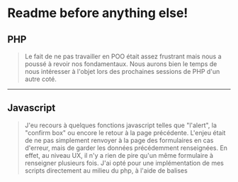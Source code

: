 # Readme before anything else!


## PHP

> Le fait de ne pas travailler en POO était assez frustrant mais nous a poussé à revoir nos fondamentaux. Nous aurons bien le temps de nous intéresser à l'objet lors des prochaines sessions de PHP d'un autre coté.

---

## Javascript

> J'eu recours à quelques fonctions javascript telles que "l'alert", la "confirm box" ou encore le retour à la page précédente. L'enjeu était de ne pas simplement renvoyer à la page des formulaires en cas d'erreur, mais de garder les données précédemment renseignées. En effet, au niveau UX, il n'y a rien de pire qu'un même formulaire à renseigner plusieurs fois.
J'ai opté pour une implémentation de mes scripts directement au milieu du php, à l'aide de balises <script> par facilité vu le temps que nous avions pour achever le projet. De plus, je n'utilise le javascript qu'occasionnellement.

---

## Bootswatch

> Version de bootstrap retravaillée. Le fichier bootstrap.css provient du site www.bootswatch.com et me permet d'avoir un thème couleur déjà paramétrer, sans avoir à perdre trop de temps sur le CSS. Il ne me restait ensuite qu'à organiser mon layout via des "col" et des "row".

---

## SQL

* >J'ai renseigné, dans le code, un accès avec "root" comme identifiant et "0000" comme mot de passe par question de facilité, comme demandé.
* >Ce projet m'a permis d'apprendre à stocker et manipuler des images directement en BDD, sous forme de données "blob" (Binary Large OBject). C'est pour celà que les requêtes encodent les données des images à sauvegarder en base 64.
* >Aussi, par question de sécurité, j'ai "ashé" les mots de passe en SHA256, le MD5 étant devenu assez facile à décrypter.
* >Enfin, j'ai souhaité instancier une fonction dans le fichier "/functions/functions.php" car celà m'évite de répéter le code d'ouverture de connexion à la DB. Surtout que je l'utilise de nombreuses fois.
* >Cependant, je pense que fermer les connexions de temps en temps ne ferait pas de mal à mon code.

---

## Fonctionnalités

> Sur ce site, il est possible de créer un compte pour poster des articles comprenants: titre, description, illustration, propriétaure de l'article, date et heure.
Seuls les utilisateurs propriétaires de l'article ou administrateurs ont les droits pour modifier ou supprimer un article.
Un compte admin de test a été créé dans la base de donnée: "admin", mdp: "admin".

---

## Configuration

* >PHP 7.0 (serveur LAMP, Apache 2.4.38)
* >Javascript 1.8.5
* >Bootswatch: Bootstrap 4.3.1
* >MySQL 5.7.26

